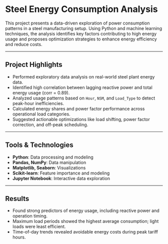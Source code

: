 # Steel Energy Consumption Analysis

This project presents a data-driven exploration of power consumption patterns in a steel manufacturing setup. Using Python and machine learning techniques, the analysis identifies key factors contributing to high energy usage and proposes optimization strategies to enhance energy efficiency and reduce costs.

---

## Project Highlights

- Performed exploratory data analysis on real-world steel plant energy data.
- Identified high correlation between lagging reactive power and total energy usage (corr = 0.89).
- Analyzed usage patterns based on `Hour`, `NSM`, and `Load_Type` to detect peak-hour inefficiencies.
- Calculated energy shares and power factor performance across operational load categories.
- Suggested actionable optimizations like load shifting, power factor correction, and off-peak scheduling.

---

## Tools & Technologies

- **Python**: Data processing and modeling  
- **Pandas, NumPy**: Data manipulation  
- **Matplotlib, Seaborn**: Visualizations  
- **Scikit-learn**: Feature importance and modeling  
- **Jupyter Notebook**: Interactive data exploration

---

## Results

- Found strong predictors of energy usage, including reactive power and operation timing.
- Maximum load periods showed the highest average consumption; light loads were least efficient.
- Time-of-day trends revealed avoidable energy costs during peak tariff hours.
